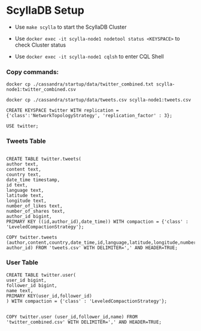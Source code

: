 # ScyllaDB Setup

* Use ```make scylla``` to start the ScyllaDB Cluster

* Use ```docker exec -it scylla-node1 nodetool status <KEYSPACE>``` to check Cluster status

* Use ```docker exec -it scylla-node1 cqlsh``` to enter CQL Shell

### Copy commands:
```
docker cp ./cassandra/startup/data/twitter_combined.txt scylla-node1:twitter_combined.csv

docker cp ./cassandra/startup/data/tweets.csv scylla-node1:tweets.csv
```

```
CREATE KEYSPACE twitter WITH replication = {'class':'NetworkTopologyStrategy', 'replication_factor' : 3};

USE twitter;
```
### Tweets Table
```

CREATE TABLE twitter.tweets(
author text, 
content text, 
country text, 
date_time timestamp, 
id text, 
language text, 
latitude text, 
longitude text, 
number_of_likes text, 
number_of_shares text,
author_id bigint,
PRIMARY KEY ((id,author_id),date_time)) WITH compaction = {'class' : 'LeveledCompactionStrategy'};

COPY twitter.tweets (author,content,country,date_time,id,language,latitude,longitude,number_of_likes,number_of_shares, author_id) FROM 'tweets.csv' WITH DELIMITER=',' AND HEADER=TRUE;
```

### User Table
```
CREATE TABLE twitter.user(
user_id bigint,
follower_id bigint,
name text,
PRIMARY KEY(user_id,follower_id)
) WITH compaction = {'class' : 'LeveledCompactionStrategy'};


COPY twitter.user (user_id,follower_id,name) FROM 'twitter_combined.csv' WITH DELIMITER=',' AND HEADER=TRUE;
```